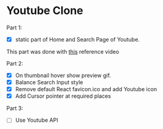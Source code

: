 # Youtube Clone

Part 1:

- [x] static part of Home and Search Page of Youtube.

This part was done with [this](https://www.youtube.com/watch?v=NT299zIk2JY) reference video

Part 2:

- [x] On thumbnail hover show preview gif.
- [x] Balance Search Input style
- [x] Remove default React favicon.ico and add Youtube icon
- [x] Add Cursor pointer at required places

Part 3:

- [ ] Use Youtube API
